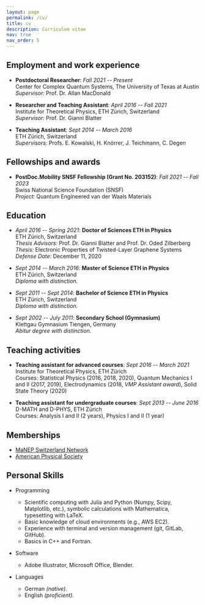 ```yaml
---
layout: page
permalink: /cv/
title: cv
description: Curriculum vitae
nav: true
nav_order: 5
---
```



Employment and work experience
------------------------------

-   **Postdoctoral Researcher**: *Fall 2021 -- Present*\
  Center for Complex Quantum Systems, The University of Texas at Austin\
  *Supervisor:* Prof. Dr. Allan MacDonald

-   **Researcher and Teaching Assistant**: *April 2016 -- Fall 2021*\
  Institute for Theoretical Physics, ETH Zürich, Switzerland\
  *Supervisor:* Prof. Dr. Gianni Blatter

-   **Teaching Assistant**: *Sept 2014 -- March 2016*\
  ETH Zürich, Switzerland\
  *Supervisors:* Profs. E. Kowalski, H. Knörrer, J. Teichmann, C. Degen

Fellowships and awards
----------------------

-   **PostDoc.Mobility SNSF Fellowship (Grant No. 203152)**: *Fall 2021 -- Fall 2023*\
  Swiss National Science Foundation (SNSF)\
  *Project:* Quantum Engineered van der Waals Materials

Education
---------

-   *April 2016 -- Spring 2021*: **Doctor of Sciences ETH in Physics**\
  ETH Zürich, Switzerland\
  *Thesis Advisors:* Prof. Dr. Gianni Blatter and Prof. Dr. Oded Zilberberg\
  *Thesis:* Electronic Properties of Twisted-Layer Graphene Systems\
  *Defense Date:* December 11, 2020

-   *Sept 2014 -- March 2016*: **Master of Science ETH in Physics**\
  ETH Zürich, Switzerland\
  *Diploma with distinction.*

-   *Sept 2011 -- Sept 2014*: **Bachelor of Science ETH in Physics**\
  ETH Zürich, Switzerland\
  *Diploma with distinction.*

-   *Sept 2002 -- July 2011*: **Secondary School (Gymnasium)**\
  Klettgau Gymnasium Tiengen, Germany\
  *Abitur degree with distinction.*

Teaching activities
-------------------

-   **Teaching assistant for advanced courses**: *Sept 2016 -- March 2021*\
  Institute for Theoretical Physics, ETH Zürich\
  Courses: Statistical Physics (2016, 2018, 2020), Quantum Mechanics I and II (2017, 2019), Electrodynamics (2018, *VMP Assistant award*), Solid State Theory (2020)

-   **Teaching assistant for undergraduate courses**: *Sept 2013 -- June 2016*\
  D-MATH and D-PHYS, ETH Zürich\
  Courses: Analysis I and II (2 years), Physics I and II (1 year)

Memberships
-----------

*  [MaNEP Switzerland Network](https://www.manep.ch/about-us/)
*  [American Physical Society](https://www.aps.org/)


Personal Skills
---------------

* Programming
  *  Scientific computing with Julia and Python (Numpy, Scipy, Matplotlib, etc.), symbolic calculations with Mathematica, typesetting with LaTeX.
  *  Basic knowledge of cloud environments (e.g., AWS EC2).
  *  Experience with terminal and version management (git, GitLab, GitHub).
  *  Basics in C++ and Fortran.

* Software
  *  Adobe Illustrator, Microsoft Office, Blender.
  
* Languages
  * German *(native)*.
  * English *(proficient)*.